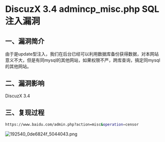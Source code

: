 # DiscuzX 3.4 admincp_misc.php SQL注入漏洞

## 一、漏洞简介

由于是update型注入，我们在后台已经可以利用数据库备份获得数据，对本网站意义不大，但是有同mysql的其他网站，如果权限不严，跨库查询，搞定同mysql的其他网站。

## 二、漏洞影响

DiscuzX 3.4

## 三、复现过程

```bash
https://www.baidu.com/admin.php?action=misc&operation=censor

```

![192540_0de6824f_5044043.png](images/2020_06_08/fbd02bdae0944923b1cc13504ee710f4.png)

